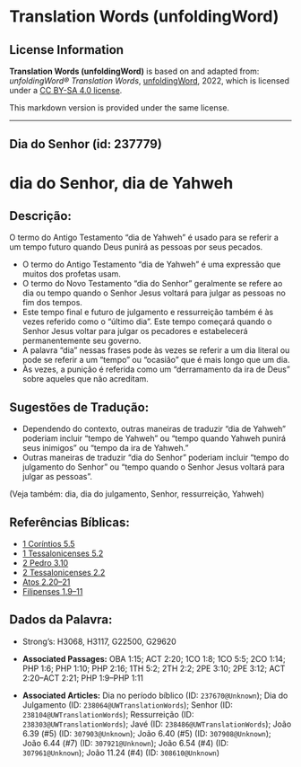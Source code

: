 # Translation Words (unfoldingWord)

## License Information

**Translation Words (unfoldingWord)** is based on and adapted from: _unfoldingWord® Translation Words_, [unfoldingWord](https://unfoldingword.org/utw), 2022, which is licensed under a [CC BY-SA 4.0 license](https://creativecommons.org/licenses/by-sa/4.0/legalcode.en).

This markdown version is provided under the same license.



--------------------------------

## Dia do Senhor (id: 237779)

dia do Senhor, dia de Yahweh
============================

Descrição:
----------

O termo do Antigo Testamento “dia de Yahweh” é usado para se referir a um tempo futuro quando Deus punirá as pessoas por seus pecados.

* O termo do Antigo Testamento “dia de Yahweh” é uma expressão que muitos dos profetas usam.
* O termo do Novo Testamento “dia do Senhor” geralmente se refere ao dia ou tempo quando o Senhor Jesus voltará para julgar as pessoas no fim dos tempos.
* Este tempo final e futuro de julgamento e ressurreição também é às vezes referido como o “último dia”. Este tempo começará quando o Senhor Jesus voltar para julgar os pecadores e estabelecerá permanentemente seu governo.
* A palavra “dia” nessas frases pode às vezes se referir a um dia literal ou pode se referir a um “tempo” ou “ocasião” que é mais longo que um dia.
* Às vezes, a punição é referida como um “derramamento da ira de Deus” sobre aqueles que não acreditam.

Sugestões de Tradução:
----------------------

* Dependendo do contexto, outras maneiras de traduzir “dia de Yahweh” poderiam incluir “tempo de Yahweh” ou “tempo quando Yahweh punirá seus inimigos” ou “tempo da ira de Yahweh.”
* Outras maneiras de traduzir “dia do Senhor” poderiam incluir “tempo do julgamento do Senhor” ou “tempo quando o Senhor Jesus voltará para julgar as pessoas”.

(Veja também: dia, dia do julgamento, Senhor, ressurreição, Yahweh)

Referências Bíblicas:
---------------------

* [1 Coríntios 5\.5](https://ref.ly/1Cor5:5)
* [1 Tessalonicenses 5\.2](https://ref.ly/1Thess5:2)
* [2 Pedro 3\.10](https://ref.ly/2Pet3:10)
* [2 Tessalonicenses 2\.2](https://ref.ly/2Thess2:2)
* [Atos 2\.20–21](https://ref.ly/Acts2:20-Acts2:21)
* [Filipenses 1\.9–11](https://ref.ly/Phil1:9-Phil1:11)

Dados da Palavra:
-----------------

* Strong’s: H3068, H3117, G22500, G29620

* **Associated Passages:** OBA 1:15; ACT 2:20; 1CO 1:8; 1CO 5:5; 2CO 1:14; PHP 1:6; PHP 1:10; PHP 2:16; 1TH 5:2; 2TH 2:2; 2PE 3:10; 2PE 3:12; ACT 2:20–ACT 2:21; PHP 1:9–PHP 1:11
* **Associated Articles:** Dia no período bíblico (ID: `237670@Unknown`); Dia do Julgamento (ID: `238064@UWTranslationWords`); Senhor (ID: `238104@UWTranslationWords`); Ressurreição (ID: `238303@UWTranslationWords`); Javé (ID: `238486@UWTranslationWords`); João 6.39 (#5) (ID: `307903@Unknown`); João 6.40 (#5) (ID: `307908@Unknown`); João 6.44 (#7) (ID: `307921@Unknown`); João 6.54 (#4) (ID: `307961@Unknown`); João 11.24 (#4) (ID: `308610@Unknown`)

